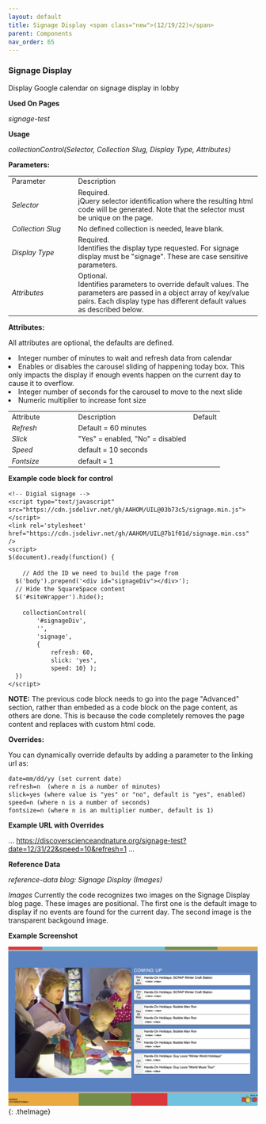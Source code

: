 ```yaml
---
layout: default
title: Signage Display <span class="new">(12/19/22)</span>
parent: Components
nav_order: 65
---
```


### Signage Display

Display Google calendar on signage display in lobby 

**Used On Pages**

*signage-test*

**Usage**

*collectionControl(Selector, Collection Slug, Display Type, Attributes)*

**Parameters:**

<table class="ws-table-all notranslate">
  <tbody>
    <tr class="tableTop">
     <td style="width:120px">Parameter</td>
     <td>Description</td>
    </tr>
    <tr>
      <td><em>Selector</em></td>
      <td>Required.<br>jQuery selector identification where the resulting html code will be generated.  Note that the selector must be unique on the page.</td>
    </tr>
    <tr>
      <td><em>Collection Slug</em></td>
      <td>No defined collection is needed, leave blank.</td>
    </tr>
    <tr>
      <td><em>Display Type</em></td>
      <td>Required.<br>Identifies the display type requested.  For signage display must be "signage".  These are case sensitive parameters. </td>
    </tr>
    <tr>
      <td><em>Attributes</em></td>
      <td>Optional.<br>Identifies parameters to override default values.  The parameters are passed in a object array of key/value pairs.  Each display type has different default values as described below. </td>
    </tr>
  </tbody>
</table>

**Attributes:**

All attributes are optional, the defaults are defined.

<table class="ws-table-all notranslate">
  <tbody>
    <tr class="tableTop">
     <td style="width:120px">Attribute</td>
     <td>Description</td>
     <td>Default</td>
    </tr>
    <tr>
      <td><em>Refresh</em></td>
        <li>Integer number of minutes to wait and refresh data from calendar</li>
      <td>Default = 60 minutes</td>
    </tr>
    <tr>
      <td><em>Slick</em></td>
        <li>Enables or disables the carousel sliding of happening today box.  This
        only impacts the display if enough events happen on the current day
      to cause it to overflow.</li>
      <td>"Yes" = enabled, "No" = disabled</td>
    </tr>
    <tr>
      <td><em>Speed</em></td>
        <li>Integer number of seconds for the carousel to move to the next slide</li>
      <td>default = 10 seconds</td>
    </tr>
    <tr>
      <td><em>Fontsize</em></td>
        <li>Numeric multiplier to increase font size</li>
      <td>default = 1</td>
    </tr>
  </tbody>
</table>

**Example code block for control**

```
<!-- Digial signage -->
<script type="text/javascript" src="https://cdn.jsdelivr.net/gh/AAHOM/UIL@03b73c5/signage.min.js"></script>
<link rel='stylesheet' href="https://cdn.jsdelivr.net/gh/AAHOM/UIL@7b1f01d/signage.min.css" />
<script>
$(document).ready(function() {

	// Add the ID we need to build the page from 
  $('body').prepend('<div id="signageDiv"></div>');
  // Hide the SquareSpace content
  $('#siteWrapper').hide();  

	collectionControl(
		'#signageDiv',
		'',
		'signage',
		{ 
			refresh: 60, 
			slick: 'yes',
			speed: 10} ); 
  })
</script>
```

**NOTE:** The previous code block needs to go into the page "Advanced" section, rather than embeded as a code block on the page content, as others are done.   This is because the code completely removes the page content and replaces with custom html code.  

**Overrides:**

You can dynamically override defaults by adding a parameter to the linking url as:

```
date=mm/dd/yy (set current date)
refresh=n  (where n is a number of minutes)
slick=yes (where value is "yes" or "no", default is "yes", enabled)
speed=n (where n is a number of seconds)
fontsize=n (where n is an multiplier number, default is 1)
```

**Example URL with Overrides**

...
https://discoverscienceandnature.org/signage-test?date=12/31/22&speed=10&refresh=1
...

**Reference Data**

*reference-data blog: Signage Display (Images)*

*Images* Currently the code recognizes two images on the Signage Display blog page.   These images are positional.   The first one is the default image to display if no events are found for the current day.   The second image is the transparent backgound image.  


**Example Screenshot**

![Alt Signage Display](../../assets/images/signagedisplay.jpg "Signage Display"){: .theImage}
